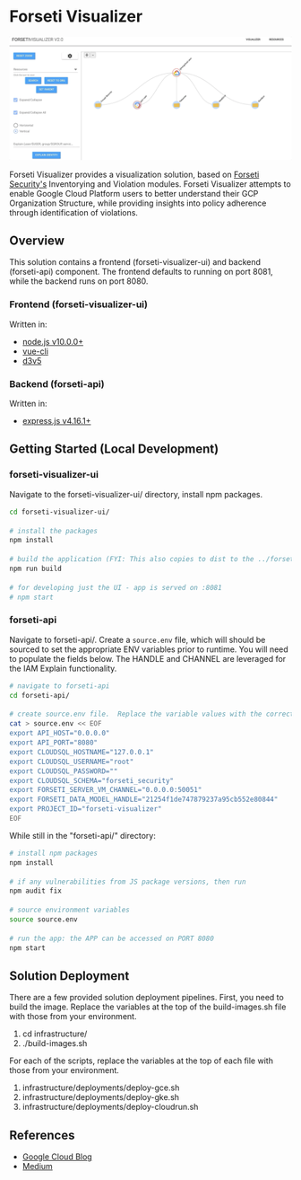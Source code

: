 # Forseti Visualizer

![Forseti Visualizer GIF](.assets/forseti-visualizer-example.gif)

Forseti Visualizer provides a visualization solution, based on [Forseti Security's](https://github.com/forseti-security/forseti-security) Inventorying and Violation modules.  Forseti Visualizer attempts to enable Google Cloud Platform users to better understand their GCP Organization Structure, while providing insights into policy adherence through identification of violations.

## Overview

This solution contains a frontend (forseti-visualizer-ui) and backend (forseti-api) component.  The frontend defaults to running on port 8081, while the backend runs on port 8080.  

### Frontend (forseti-visualizer-ui)

Written in:

* [node.js v10.0.0+](https://nodejs.org/en/)
* [vue-cli](https://cli.vuejs.org/guide/installation.html)
* [d3v5](https://d3js.org/)

### Backend (forseti-api)

Written in:

* [express.js v4.16.1+](https://expressjs.com/)

## Getting Started (Local Development)

### forseti-visualizer-ui

Navigate to the forseti-visualizer-ui/ directory, install npm packages.

```bash
cd forseti-visualizer-ui/

# install the packages
npm install

# build the application (FYI: This also copies to dist to the ../forseti-api/ folder)
npm run build

# for developing just the UI - app is served on :8081
# npm start
```

### forseti-api

Navigate to forseti-api/.  Create a `source.env` file, which will should be sourced to set the appropriate ENV variables prior to runtime.  You will need to populate the fields below.  The HANDLE and CHANNEL are leveraged for the IAM Explain functionality.

```bash
# navigate to forseti-api
cd forseti-api/

# create source.env file.  Replace the variable values with the correct values.  You'll likely need to change `CLOUDSQL_PASSWORD`, `PROJECT_ID` (`FORSETI_SERVER_VM_CHANNEL` and `FORSETI_DATA_MODEL_HANDLE` are required ONLY for IAM Explain functionality).  
cat > source.env << EOF
export API_HOST="0.0.0.0"
export API_PORT="8080"
export CLOUDSQL_HOSTNAME="127.0.0.1"
export CLOUDSQL_USERNAME="root"
export CLOUDSQL_PASSWORD=""
export CLOUDSQL_SCHEMA="forseti_security"
export FORSETI_SERVER_VM_CHANNEL="0.0.0.0:50051"
export FORSETI_DATA_MODEL_HANDLE="21254f1de747879237a95cb552e80844"
export PROJECT_ID="forseti-visualizer"
EOF
```

While still in the "forseti-api/" directory:

```bash
# install npm packages
npm install

# if any vulnerabilities from JS package versions, then run
npm audit fix

# source environment variables
source source.env

# run the app: the APP can be accessed on PORT 8080
npm start
```

## Solution Deployment

There are a few provided solution deployment pipelines.  First, you need to build the image.  Replace the variables at the top of the build-images.sh file with those from your environment.

1. cd infrastructure/
2. ./build-images.sh

For each of the scripts, replace the variables at the top of each file with those from your environment.

1. infrastructure/deployments/deploy-gce.sh
2. infrastructure/deployments/deploy-gke.sh
3. infrastructure/deployments/deploy-cloudrun.sh

## References

* [Google Cloud Blog](https://cloud.google.com/blog/products/identity-security/understand-gcp-organization-resource-hierarchies-with-forseti-visualizer)
* [Medium](https://medium.com/google-cloud/visualize-gcp-architecture-using-forseti-2-0-and-d3-js-ffc8fdf59450)
